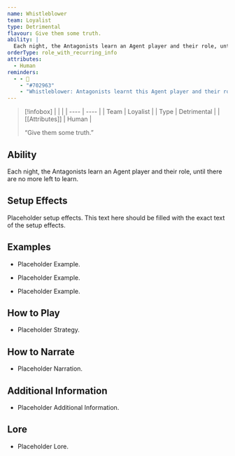 ```yaml
---
name: Whistleblower
team: Loyalist
type: Detrimental
flavour: Give them some truth.
ability: |
  Each night, the Antagonists learn an Agent player and their role, until there are no more left to learn.
orderType: role_with_recurring_info
attributes:
  - Human
reminders:
  - - 🪈
    - "#702963"
    - "Whistleblower: Antagonists learnt this Agent player and their role."
---
```

> [!infobox]
> |  |  |
> | ---- | ---- |
> | Team | Loyalist |
> | Type | Detrimental |
> | [[Attributes]] | Human |
> 
>  “Give them some truth.”

## Ability
Each night, the Antagonists learn an Agent player and their role, until there are no more left to learn.

## Setup Effects
Placeholder setup effects. This text here should be filled with the exact text of the setup effects.

## Examples
- Placeholder Example.

- Placeholder Example.

- Placeholder Example.

## How to Play
- Placeholder Strategy.

## How to Narrate
- Placeholder Narration.

## Additional Information
- Placeholder Additional Information.

## Lore
- Placeholder Lore.